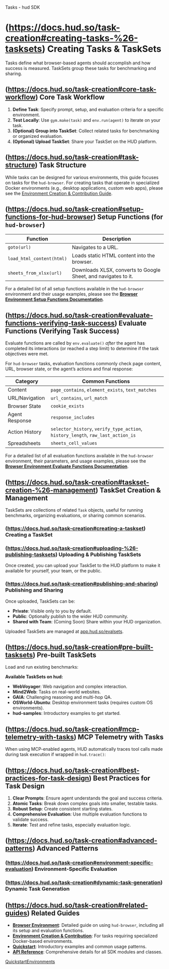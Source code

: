 Tasks - hud SDK

# (https://docs.hud.so/task-creation#creating-tasks-%26-tasksets) Creating Tasks & TaskSets

Tasks define what browser-based agents should accomplish and how success is measured. TaskSets group these tasks for benchmarking and sharing.

## (https://docs.hud.so/task-creation#core-task-workflow) Core Task Workflow

1. **Define Task**: Specify prompt, setup, and evaluation criteria for a specific environment.
2. **Test Locally**: Use `gym.make(task)` and `env.run(agent)` to iterate on your task.
3. **(Optional) Group into TaskSet**: Collect related tasks for benchmarking or organized evaluation.
4. **(Optional) Upload TaskSet**: Share your TaskSet on the HUD platform.

## (https://docs.hud.so/task-creation#task-structure) Task Structure

While tasks can be designed for various environments, this guide focuses on tasks for the `hud-browser`.
For creating tasks that operate in specialized Docker environments (e.g., desktop applications, custom web apps), please see the [Environment Creation & Contribution Guide](https://docs.hud.so/environment-creation).


## (https://docs.hud.so/task-creation#setup-functions-for-hud-browser) Setup Functions (for `hud-browser`)

| Function | Description |
| --- | --- |
| `goto(url)` | Navigates to a URL. |
| `load_html_content(html)` | Loads static HTML content into the browser. |
| `sheets_from_xlsx(url)` | Downloads XLSX, converts to Google Sheet, and navigates to it. |

For a detailed list of all setup functions available in the `hud-browser` environment and their usage examples, please see the **[Browser Environment Setup Functions Documentation](https://docs.hud.so/environments/browser#setup-functions)**.

## (https://docs.hud.so/task-creation#evaluate-functions-verifying-task-success) Evaluate Functions (Verifying Task Success)

Evaluate functions are called by `env.evaluate()` *after* the agent has completed its interactions (or reached a step limit) to determine if the task objectives were met.

For `hud-browser` tasks, evaluation functions commonly check page content, URL, browser state, or the agent’s actions and final response:

| Category | Common Functions |
| --- | --- |
| Content | `page_contains`, `element_exists`, `text_matches` |
| URL/Navigation | `url_contains`, `url_match` |
| Browser State | `cookie_exists` |
| Agent Response | `response_includes` |
| Action History | `selector_history`, `verify_type_action`, `history_length`, `raw_last_action_is` |
| Spreadsheets | `sheets_cell_values` |

For a detailed list of all evaluation functions available in the `hud-browser` environment, their parameters, and usage examples, please see the **[Browser Environment Evaluate Functions Documentation](https://docs.hud.so/environments/browser#evaluate-functions)**.

## (https://docs.hud.so/task-creation#taskset-creation-%26-management) TaskSet Creation & Management

TaskSets are collections of related `Task` objects, useful for running benchmarks, organizing evaluations, or sharing common scenarios.

### (https://docs.hud.so/task-creation#creating-a-taskset) Creating a TaskSet


### (https://docs.hud.so/task-creation#uploading-%26-publishing-tasksets) Uploading & Publishing TaskSets

Once created, you can upload your TaskSet to the HUD platform to make it available for yourself, your team, or the public.


### (https://docs.hud.so/task-creation#publishing-and-sharing) Publishing and Sharing

Once uploaded, TaskSets can be:

- **Private**: Visible only to you by default.
- **Public**: Optionally publish to the wider HUD community.
- **Shared with Team**: (Coming Soon) Share within your HUD organization.

Uploaded TaskSets are managed at [app.hud.so/evalsets](https://app.hud.so/evalsets).

## (https://docs.hud.so/task-creation#pre-built-tasksets) Pre-built TaskSets

Load and run existing benchmarks:


**Available TaskSets on hud:**

- **WebVoyager**: Web navigation and complex interaction.
- **Mind2Web**: Tasks on real-world websites.
- **GAIA**: Challenging reasoning and multi-hop QA.
- **OSWorld-Ubuntu**: Desktop environment tasks (requires custom OS environments).
- **hud-samples**: Introductory examples to get started.

## (https://docs.hud.so/task-creation#mcp-telemetry-with-tasks) MCP Telemetry with Tasks

When using MCP-enabled agents, HUD automatically traces tool calls made during task execution if wrapped in `hud.trace()`:


## (https://docs.hud.so/task-creation#best-practices-for-task-design) Best Practices for Task Design

1. **Clear Prompts**: Ensure agent understands the goal and success criteria.
2. **Atomic Tasks**: Break down complex goals into smaller, testable tasks.
3. **Robust Setup**: Create consistent starting states.
4. **Comprehensive Evaluation**: Use multiple evaluation functions to validate success.
5. **Iterate**: Test and refine tasks, especially evaluation logic.

## (https://docs.hud.so/task-creation#advanced-patterns) Advanced Patterns

### (https://docs.hud.so/task-creation#environment-specific-evaluation) Environment-Specific Evaluation


### (https://docs.hud.so/task-creation#dynamic-task-generation) Dynamic Task Generation


## (https://docs.hud.so/task-creation#related-guides) Related Guides

- **[Browser Environment](https://docs.hud.so/environments/browser)**: Detailed guide on using `hud-browser`, including all its setup and evaluation functions.
- **[Environment Creation & Contribution](https://docs.hud.so/environment-creation)**: For tasks requiring specialized Docker-based environments.
- **[Quickstart](https://docs.hud.so/quickstart)**: Introductory examples and common usage patterns.
- **[API Reference](https://docs.hud.so/api-reference)**: Comprehensive details for all SDK modules and classes.

[Quickstart](https://docs.hud.so/quickstart)[Environments](https://docs.hud.so/environment-creation)